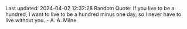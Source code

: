 Last updated: 2024-04-02 12:32:28
Random Quote: If you live to be a hundred, I want to live to be a hundred minus one day, so I never have to live without you. - A. A. Milne